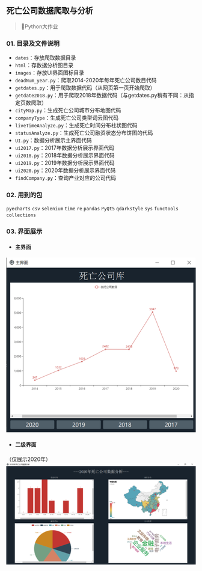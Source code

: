## 死亡公司数据爬取与分析

> 📝Python大作业
> 

### 01. 目录及文件说明

- `dates`：存放爬取数据目录
- `html`：存数据分析图目录
- `images`：存放UI界面图标目录
- `deadNum_year.py`：爬取2014-2020年每年死亡公司数目代码
- `getdates.py`：用于爬取数据代码（从网页第一页开始爬取）
- `getdate2018.py`：用于爬取2018年数据代码（与getdates.py稍有不同：从指定页数爬取）
- `cityMap.py`：生成死亡公司城市分布地图代码
- `companyType`：生成死亡公司类型词云图代码
- `liveTimeAnalyze.py`：生成死亡时间分布柱状图代码
- `statusAnalyze.py`：生成死亡公司融资状态分布饼图的代码
- `UI.py`：数据分析展示主界面代码
- `ui2017.py`：2017年数据分析展示界面代码
- `ui2018.py`：2018年数据分析展示界面代码
- `ui2019.py`：2019年数据分析展示界面代码
- `ui2020.py`：2020年数据分析展示界面代码
- `findCompany.py`：查询产业对应的公司代码

### 02. 用到的包
`pyecharts` `csv` `selenium` `time` `re` `pandas` `PyQt5` `qdarkstyle` `sys` `functools` `collections`

### 03. 界面展示
- #### 主界面
![img.png](./images/主界面效果展示.png)
- #### 二级界面
（仅展示2020年）
![img_1.png](./images/二级界面效果展示.png)







